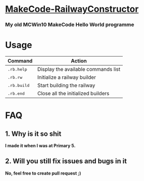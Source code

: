 # [MakeCode-RailwayConstructor](https://github.com/Endermanbugzjfc/MakeCode-RailwayConstructor)
### My old MCWin10 MakeCode Hello World programme

# Usage
| Command | Action |
| ------- | ------ |
| <kbd> .rb.help  </kbd> | Display the available commands list |
| <kbd> .rb.rw  </kbd> | Initialize a railway builder |
| <kbd> .rb.build </kbd> | Start building the railway |
| <kbd> .rb.end </kbd> | Close all the initialized builders |

# FAQ
## 1. Why is it so shit
**I made it when I was at Primary 5.**
## 2. Will you still fix issues and bugs in it
**No, feel free to create pull request ;)**
